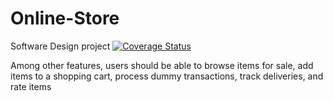 # Online-Store
Software Design project
[![Coverage Status](https://img.shields.io/coveralls/github/Thembanator1/online-store/main)](https://coveralls.io/github/Thembanator1/online-store?branch=main)


Among other features, users should 
be able to browse items for sale, add items to a shopping cart, process 
dummy transactions, track deliveries, and rate items
